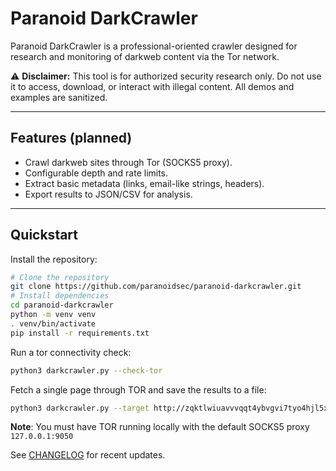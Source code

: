 # Paranoid DarkCrawler

Paranoid DarkCrawler is a professional-oriented crawler designed for research and monitoring of darkweb content via the Tor network.

⚠️ **Disclaimer:** This tool is for authorized security research only.
Do not use it to access, download, or interact with illegal content.
All demos and examples are sanitized.

---

## Features (planned)

- Crawl darkweb sites through Tor (SOCKS5 proxy).
- Configurable depth and rate limits.
- Extract basic metadata (links, email-like strings, headers).
- Export results to JSON/CSV for analysis.

---

## Quickstart

Install the repository:

```bash
# Clone the repository
git clone https://github.com/paranoidsec/paranoid-darkcrawler.git
# Install dependencies
cd paranoid-darkcrawler
python -m venv venv
. venv/bin/activate
pip install -r requirements.txt
```

Run a tor connectivity check:

```bash
python3 darkcrawler.py --check-tor
```

Fetch a single page through TOR and save the results to a file:

```bash
python3 darkcrawler.py --target http://zqktlwiuavvvqqt4ybvgvi7tyo4hjl5xgfuvpdf6otjiycgwqbym2qad.onion/wiki/index.php/Main_Page --out output.html
```

**Note**: You must have TOR running locally with the default SOCKS5 proxy `127.0.0.1:9050`

See [CHANGELOG](CHANGELOG.md) for recent updates.
